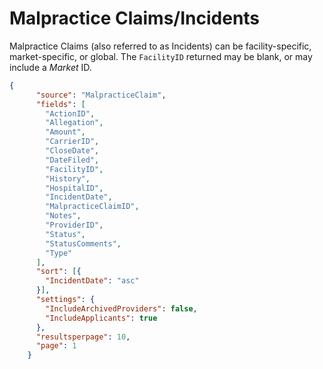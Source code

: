 # Malpractice Claims/Incidents

Malpractice Claims (also referred to as Incidents) can be facility-specific, market-specific, or global. The `FacilityID` returned may be blank, or may include a _Market_ ID.
    
    
```json
{
      "source": "MalpracticeClaim",
      "fields": [
        "ActionID",
        "Allegation",
        "Amount",
        "CarrierID",
        "CloseDate",
        "DateFiled",
        "FacilityID",
        "History",
        "HospitalID",
        "IncidentDate",
        "MalpracticeClaimID",
        "Notes",
        "ProviderID",
        "Status",
        "StatusComments",
        "Type"
      ],
      "sort": [{
        "IncidentDate": "asc"
      }],
      "settings": {
        "IncludeArchivedProviders": false,
        "IncludeApplicants": true
      },
      "resultsperpage": 10,
      "page": 1
    }
```